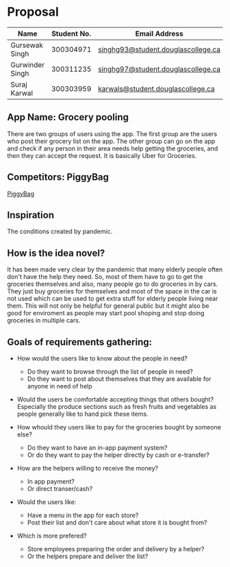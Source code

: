 # Proposal

| Name            | Student No. | Email Address                      |
|-----------------|-------------|------------------------------------|
| Gursewak Singh  | 300304971   | singhg93@student.douglascollege.ca |
| Gurwinder Singh | 300311235   | singhg97@student.douglascollege.ca |
| Suraj Karwal    | 300303959   | karwals@student.douglascollege.ca  |

## App Name: Grocery pooling

There are two groups of users using the app. The first group are
the users who post their grocery list on the app. The other group
can go on the app and check if any person in their area needs help
getting the groceries, and then they can accept the request. It is
basically Uber for Groceries.

## Competitors: PiggyBag

[PiggyBag](https://hci.stanford.edu/courses/cs147/2018/au/projects/TransformingLivingSpace/Piggybag/)

## Inspiration

The conditions created by pandemic.

## How is the idea novel?

It has been made very clear by the pandemic that
many elderly people often don't have the help they need.
So, most of them have to go to get the groceries themselves
and also, many people go to do groceries in by cars. They just
buy groceries for themselves and most of the space in the car
is not used which can be used to get extra stuff for
elderly people living near them. This will not only be
helpful for general public but it might also be good for
enviroment as people may start pool shoping 
and stop doing groceries in multiple cars.

## Goals of requirements gathering:

* How would the users like to know about the people in need?
    * Do they want to browse through the list of people in need?
    * Do they want to post about themselves that they are available
        for anyone in need of help

* Would the users be comfortable accepting things that others bought?
    Especially the produce sections such as fresh fruits and
    vegetables as people generally like to hand pick these items.

* How whould they users like to pay for the groceries bought by someone else?
    * Do they want to have an in-app payment system?
    * Or do they want to pay the helper directly by cash or e-transfer?

* How are the helpers willing to receive the money?
    * In app payment?
    * Or direct transer/cash?

* Would the users like:
    * Have a menu in the app for each store?
    * Post their list and don't care about what store it is bought from?

* Which is more prefered?
    * Store employees preparing the order and delivery by a helper?
    * Or the helpers prepare and deliver the list?
